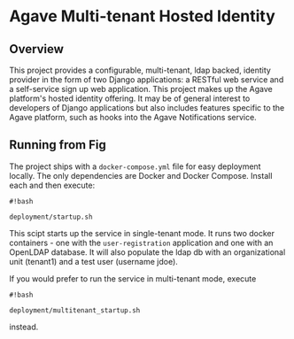 # Agave Multi-tenant Hosted Identity #

## Overview ##

This project provides a configurable, multi-tenant, ldap backed, identity provider in the form of two Django
applications: a RESTful web service and a self-service sign up web application. This project makes up the
Agave platform's hosted identity offering. It may be of general interest to developers of Django applications but also includes features specific to the Agave platform, such as hooks into the Agave Notifications
service.

## Running from Fig ##
The project ships with a `docker-compose.yml` file for easy deployment locally. The only dependencies are Docker and Docker Compose. Install each and then execute:

```
#!bash

deployment/startup.sh
```

This scipt starts up the service in single-tenant mode. It runs two docker containers - one with the
`user-registration` application and one with an OpenLDAP database. It will also populate the ldap db with an
organizational unit (tenant1) and a test user (username jdoe).

If you would prefer to run the service in multi-tenant mode, execute

```
#!bash

deployment/multitenant_startup.sh
```

instead.